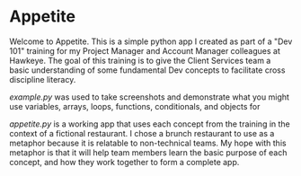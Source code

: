 # Appetite

Welcome to Appetite. This is a simple python app I created as part of a "Dev 101" training for my Project Manager and Account Manager colleagues at Hawkeye. The goal of this training is to give the Client Services team a basic understanding of some fundamental Dev concepts to facilitate cross discipline literacy. 

*example.py* was used to take screenshots and demonstrate what you might use variables, arrays, loops, functions, conditionals, and objects for

*appetite.py* is a working app that uses each concept from the training in the context of a fictional restaurant. I chose a brunch restaurant to use as a metaphor because it is relatable to non-technical teams. My hope with this metaphor is that it will help team members learn the basic purpose of each concept, and how they work together to form a complete app. 
